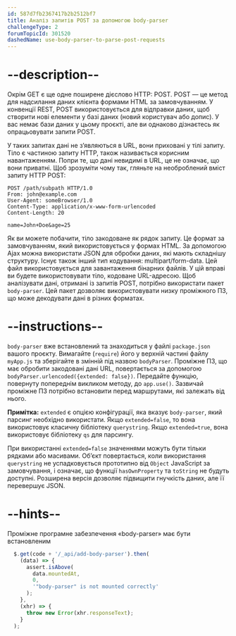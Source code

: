 ```yaml
---
id: 587d7fb2367417b2b2512bf7
title: Аналіз запитів POST за допомогою body-parser
challengeType: 2
forumTopicId: 301520
dashedName: use-body-parser-to-parse-post-requests
---
```


# --description--

Окрім GET є ще одне поширене дієслово HTTP: POST. POST — це метод для надсилання даних клієнта формами HTML за замовчуванням. У конвенції REST, POST використовується для відправки даних, щоб створити нові елементи у базі даних (новий користувач або допис). У вас немає бази даних у цьому проєкті, але ви однаково дізнаєтесь як опрацьовувати запити POST.

У таких запитах дані не з’являються в URL, вони приховані у тілі запиту. Тіло є частиною запиту HTTP, також називається корисним навантаженням. Попри те, що дані невидимі в URL, це не означає, що вони приватні. Щоб зрозуміти чому так, гляньте на необроблений вміст запиту HTTP POST:

```http
POST /path/subpath HTTP/1.0
From: john@example.com
User-Agent: someBrowser/1.0
Content-Type: application/x-www-form-urlencoded
Content-Length: 20

name=John+Doe&age=25
```

Як ви можете побачити, тіло закодоване як рядок запиту. Це формат за замовчуванням, який використовується у формах HTML. За допомогою Ajax можна використати JSON для обробки даних, які мають складнішу структуру. Існує також інший тип кодування: multipart/form-data. Цей файл використовується для завантаження бінарних файлів. У цій вправі ви будете використовувати тіло, кодоване URL-адресою. Щоб аналізувати дані, отримані із запитів POST, потрібно використати пакет `body-parser`. Цей пакет дозволяє використовувати низку проміжного ПЗ, що може декодувати дані в різних форматах.

# --instructions--

`body-parser` вже встановлений та знаходиться у файлі `package.json` вашого проєкту. Вимагайте (`require`) його у верхній частині файлу `myApp.js` та зберігайте в змінній під назвою `bodyParser`. Проміжне ПЗ, що має обробити закодовані дані URL, повертається за допомогою `bodyParser.urlencoded({extended: false})`. Передайте функцію, повернуту попереднім викликом методу, до `app.use()`. Зазвичай проміжне ПЗ потрібно встановити перед маршрутами, які залежать від нього.

**Примітка:** `extended` є опцією конфігурації, яка вказує `body-parser`, який парсинг необхідно використати. Якщо `extended=false`, то вона використовує класичну бібліотеку `querystring`. Якщо `extended=true`, вона використовує бібліотеку `qs` для парсингу.

При використанні `extended=false` значеннями можуть бути тільки рядками або масивами. Об’єкт повертається, коли використання `querystring` не успадковується прототипно від `Object` JavaScript за замовчування, і означає, що функції `hasOwnProperty` та `toString` не будуть доступні. Розширена версія дозволяє підвищити гнучкість даних, але її перевершує JSON.

# --hints--

Проміжне програмне забезпечення «body-parser» має бути встановленим

```js
  $.get(code + '/_api/add-body-parser').then(
    (data) => {
      assert.isAbove(
        data.mountedAt,
        0,
        '"body-parser" is not mounted correctly'
      );
    },
    (xhr) => {
      throw new Error(xhr.responseText);
    }
  );
```

